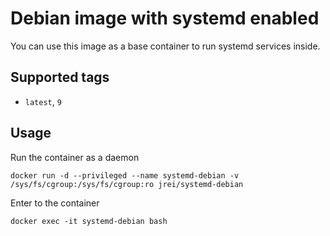 # Debian image with systemd enabled

You can use this image as a base container to run systemd services inside.

## Supported tags
 - `latest`, `9`

## Usage

Run the container as a daemon

`docker run -d --privileged --name systemd-debian -v /sys/fs/cgroup:/sys/fs/cgroup:ro jrei/systemd-debian`

Enter to the container

`docker exec -it systemd-debian bash`
